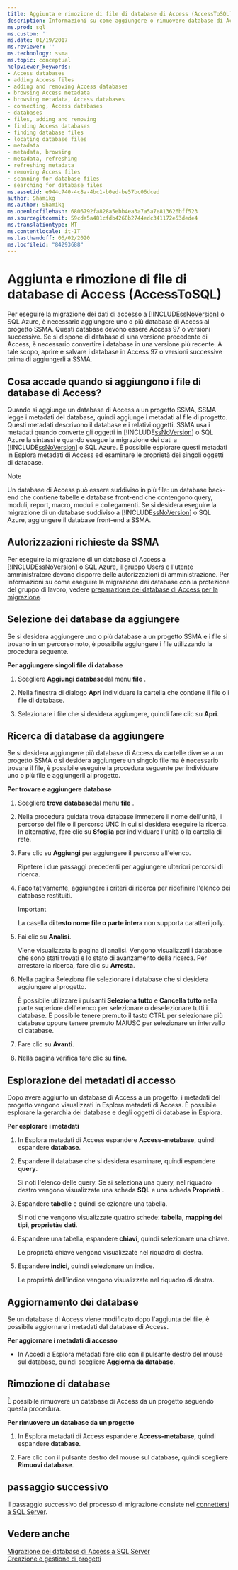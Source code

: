 ```yaml
---
title: Aggiunta e rimozione di file di database di Access (AccessToSQL) | Microsoft Docs
description: Informazioni su come aggiungere o rimuovere database di Access da o verso il progetto SSMA per eseguire la migrazione dei dati di accesso a SQL Server o al database SQL di Azure.
ms.prod: sql
ms.custom: ''
ms.date: 01/19/2017
ms.reviewer: ''
ms.technology: ssma
ms.topic: conceptual
helpviewer_keywords:
- Access databases
- adding Access files
- adding and removing Access databases
- browsing Access metadata
- browsing metadata, Access databases
- connecting, Access databases
- databases
- files, adding and removing
- finding Access databases
- finding database files
- locating database files
- metadata
- metadata, browsing
- metadata, refreshing
- refreshing metadata
- removing Access files
- scanning for database files
- searching for database files
ms.assetid: e944c740-4c8a-4bc1-b0ed-be57bc06dced
author: Shamikg
ms.author: Shamikg
ms.openlocfilehash: 6806792fa828a5ebb4ea3a7a5a7e813626bff523
ms.sourcegitcommit: 59cda5a481cfdb4268b2744edc341172e53dede4
ms.translationtype: MT
ms.contentlocale: it-IT
ms.lasthandoff: 06/02/2020
ms.locfileid: "84293688"
---
```

# <a name="adding-and-removing-access-database-files-accesstosql"></a>Aggiunta e rimozione di file di database di Access (AccessToSQL)
Per eseguire la migrazione dei dati di accesso a [!INCLUDE[ssNoVersion](../../includes/ssnoversion-md.md)] o SQL Azure, è necessario aggiungere uno o più database di Access al progetto SSMA. Questi database devono essere Access 97 o versioni successive. Se si dispone di database di una versione precedente di Access, è necessario convertire i database in una versione più recente. A tale scopo, aprire e salvare i database in Access 97 o versioni successive prima di aggiungerli a SSMA.  
  
## <a name="what-happens-when-you-add-access-database-files"></a>Cosa accade quando si aggiungono i file di database di Access?  
Quando si aggiunge un database di Access a un progetto SSMA, SSMA legge i metadati del database, quindi aggiunge i metadati al file di progetto. Questi metadati descrivono il database e i relativi oggetti. SSMA usa i metadati quando converte gli oggetti in [!INCLUDE[ssNoVersion](../../includes/ssnoversion-md.md)] o SQL Azure la sintassi e quando esegue la migrazione dei dati a [!INCLUDE[ssNoVersion](../../includes/ssnoversion-md.md)] o SQL Azure. È possibile esplorare questi metadati in Esplora metadati di Access ed esaminare le proprietà dei singoli oggetti di database.  
  
> [!NOTE]  
> Un database di Access può essere suddiviso in più file: un database back-end che contiene tabelle e database front-end che contengono query, moduli, report, macro, moduli e collegamenti. Se si desidera eseguire la migrazione di un database suddiviso a [!INCLUDE[ssNoVersion](../../includes/ssnoversion-md.md)] o SQL Azure, aggiungere il database front-end a SSMA.  
  
## <a name="permissions-that-are-required-by-ssma"></a>Autorizzazioni richieste da SSMA  
Per eseguire la migrazione di un database di Access a [!INCLUDE[ssNoVersion](../../includes/ssnoversion-md.md)] o SQL Azure, il gruppo Users e l'utente amministratore devono disporre delle autorizzazioni di amministrazione. Per informazioni su come eseguire la migrazione dei database con la protezione del gruppo di lavoro, vedere [preparazione dei database di Access per la migrazione](preparing-access-databases-for-migration-accesstosql.md).  
  
## <a name="selecting-databases-to-add"></a>Selezione dei database da aggiungere  
Se si desidera aggiungere uno o più database a un progetto SSMA e i file si trovano in un percorso noto, è possibile aggiungere i file utilizzando la procedura seguente.  
  
**Per aggiungere singoli file di database**  
  
1.  Scegliere **Aggiungi database**dal menu **file** .  
  
2.  Nella finestra di dialogo **Apri** individuare la cartella che contiene il file o i file di database.  
  
3.  Selezionare i file che si desidera aggiungere, quindi fare clic su **Apri**.  
  
## <a name="finding-databases-to-add"></a>Ricerca di database da aggiungere  
Se si desidera aggiungere più database di Access da cartelle diverse a un progetto SSMA o si desidera aggiungere un singolo file ma è necessario trovare il file, è possibile eseguire la procedura seguente per individuare uno o più file e aggiungerli al progetto.  
  
**Per trovare e aggiungere database**  
  
1.  Scegliere **trova database**dal menu **file** .  
  
2.  Nella procedura guidata trova database immettere il nome dell'unità, il percorso del file o il percorso UNC in cui si desidera eseguire la ricerca. In alternativa, fare clic su **Sfoglia** per individuare l'unità o la cartella di rete.  
  
3.  Fare clic su **Aggiungi** per aggiungere il percorso all'elenco.  
  
    Ripetere i due passaggi precedenti per aggiungere ulteriori percorsi di ricerca.  
  
4.  Facoltativamente, aggiungere i criteri di ricerca per ridefinire l'elenco dei database restituiti.  
  
    > [!IMPORTANT]  
    > La casella **di testo nome file o parte intera** non supporta caratteri jolly.  
  
5.  Fai clic su **Analisi**.  
  
    Viene visualizzata la pagina di analisi. Vengono visualizzati i database che sono stati trovati e lo stato di avanzamento della ricerca. Per arrestare la ricerca, fare clic su **Arresta**.  
  
6.  Nella pagina Seleziona file selezionare i database che si desidera aggiungere al progetto.  
  
    È possibile utilizzare i pulsanti **Seleziona tutto** e **Cancella tutto** nella parte superiore dell'elenco per selezionare o deselezionare tutti i database. È possibile tenere premuto il tasto CTRL per selezionare più database oppure tenere premuto MAIUSC per selezionare un intervallo di database.  
  
7.  Fare clic su **Avanti**.  
  
8.  Nella pagina verifica fare clic su **fine**.  
  
## <a name="browsing-access-metadata"></a>Esplorazione dei metadati di accesso  
Dopo avere aggiunto un database di Access a un progetto, i metadati del progetto vengono visualizzati in Esplora metadati di Access. È possibile esplorare la gerarchia dei database e degli oggetti di database in Esplora.  
  
**Per esplorare i metadati**  
  
1.  In Esplora metadati di Access espandere **Access-metabase**, quindi espandere **database**.  
  
2.  Espandere il database che si desidera esaminare, quindi espandere **query**.  
  
    Si noti l'elenco delle query. Se si seleziona una query, nel riquadro destro vengono visualizzate una scheda **SQL** e una scheda **Proprietà** .  
  
3.  Espandere **tabelle** e quindi selezionare una tabella.  
  
    Si noti che vengono visualizzate quattro schede: **tabella**, **mapping dei tipi**, **proprietà**e **dati**.  
  
4.  Espandere una tabella, espandere **chiavi**, quindi selezionare una chiave.  
  
    Le proprietà chiave vengono visualizzate nel riquadro di destra.  
  
5.  Espandere **indici**, quindi selezionare un indice.  
  
    Le proprietà dell'indice vengono visualizzate nel riquadro di destra.  
  
## <a name="refreshing-databases"></a>Aggiornamento dei database  
Se un database di Access viene modificato dopo l'aggiunta del file, è possibile aggiornare i metadati dal database di Access.  
  
**Per aggiornare i metadati di accesso**  
  
-   In Accedi a Esplora metadati fare clic con il pulsante destro del mouse sul database, quindi scegliere **Aggiorna da database**.  
  
## <a name="removing-databases"></a>Rimozione di database  
È possibile rimuovere un database di Access da un progetto seguendo questa procedura.  
  
**Per rimuovere un database da un progetto**  
  
1.  In Esplora metadati di Access espandere **Access-metabase**, quindi espandere **database**.  
  
2.  Fare clic con il pulsante destro del mouse sul database, quindi scegliere **Rimuovi database**.  
  
## <a name="next-step"></a>passaggio successivo  
Il passaggio successivo del processo di migrazione consiste nel [connettersi a SQL Server](https://msdn.microsoft.com/bb8c4bde-cfc2-4636-92ae-5dd24abe9536).  
  
## <a name="see-also"></a>Vedere anche  
[Migrazione dei database di Access a SQL Server](migrating-access-databases-to-sql-server-azure-sql-db-accesstosql.md)  
[Creazione e gestione di progetti](creating-and-managing-projects-accesstosql.md)  
  
